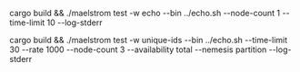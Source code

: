cargo build && ./maelstrom test -w echo --bin ../echo.sh --node-count 1 --time-limit 10 --log-stderr


cargo build && ./maelstrom test -w unique-ids --bin ../echo.sh --time-limit 30 --rate 1000 --node-count 3 --availability total --nemesis partition --log-stderr
